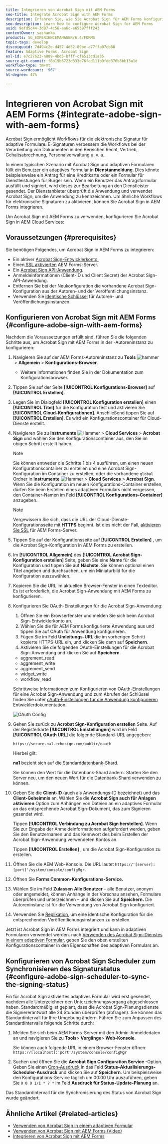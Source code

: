 ```yaml
---
title: Integrieren von Acrobat Sign mit AEM Forms
seo-title: Integrate Acrobat Sign with AEM Forms
description: Erfahren Sie, wie Sie Acrobat Sign für AEM Forms konfigurieren.
seo-description: Learn how to configure Acrobat Sign for AEM Forms
uuid: 9efd5c44-3d87-4c56-aa6c-e65397fff243
contentOwner: sashanka
products: SG_EXPERIENCEMANAGER/6.4/FORMS
topic-tags: develop
discoiquuid: 7d494c2e-d457-4d52-89be-a77ffa07eb88
feature: Adaptive Forms, Acrobat Sign
exl-id: e7c27623-a889-4bd5-bfff-cfe513cd1a35
source-git-commit: f8b19b6723d333e76fed111b9fde376b3bb13a1d
workflow-type: tm+mt
source-wordcount: '967'
ht-degree: 47%

---
```


# Integrieren von Acrobat Sign mit AEM Forms {#integrate-adobe-sign-with-aem-forms}

Acrobat Sign ermöglicht Workflows für die elektronische Signatur für adaptive Formulare. E-Signaturen verbessern die Workflows bei der Verarbeitung von Dokumenten in den Bereichen Recht, Vertrieb, Gehaltsabrechnung, Personalverwaltung u. v. a..

In einem typischen Szenario mit Acrobat Sign und adaptiven Formularen füllt ein Benutzer ein adaptives Formular in **Dienstanmeldung**. Dies könnte beispielsweise ein Antrag für eine Kreditkarte oder ein Formular für Dienstleistungen für Bürger sein. Wenn ein Benutzer das Antragsformular ausfüllt und signiert, wird dieses zur Bearbeitung an den Dienstleister gesendet. Der Dienstanbieter überprüft die Anwendung und verwendet Acrobat Sign, um die Anwendung zu kennzeichnen. Um ähnliche Workflows für elektronische Signaturen zu aktivieren, können Sie Acrobat Sign in AEM Forms integrieren.

Um Acrobat Sign mit AEM Forms zu verwenden, konfigurieren Sie Acrobat Sign in AEM Cloud Services:

## Voraussetzungen {#prerequisites}

Sie benötigen Folgendes, um Acrobat Sign in AEM Forms zu integrieren:

* Ein aktiver [Acrobat Sign-Entwicklerkonto.](https://acrobat.adobe.com/de/de/why-adobe/developer-form.html)
* Einen[ SSL aktivierten](/help/sites-administering/ssl-by-default.md) AEM Forms-Server.
* Ein [Acrobat Sign API-Anwendung](https://www.adobe.io/apis/documentcloud/sign/docs.html#!adobedocs/adobe-sign/master/gstarted/create_app.md).
* Anmeldeinformationen (Client-ID und Client Secret) der Acrobat Sign-API-Anwendung.
* Entfernen Sie bei der Neukonfiguration die vorhandene Acrobat Sign-Konfiguration aus der Autoren- und der Veröffentlichungsinstanz.
* Verwenden Sie [identische Schlüssel](/help/sites-administering/security-checklist.md#make-sure-you-properly-replicate-encryption-keys-when-needed) für Autoren- und Veröffentlichungsinstanzen.

## Konfigurieren von Acrobat Sign mit AEM Forms {#configure-adobe-sign-with-aem-forms}

Nachdem die Voraussetzungen erfüllt sind, führen Sie die folgenden Schritte aus, um Acrobat Sign mit AEM Forms in der -Autoreninstanz zu konfigurieren:

1. Navigieren Sie auf der AEM Forms-Autoreninstanz zu **Tools** ![hammer](assets/hammer.png) > **Allgemein** > **Konfigurations-Browser**.
   * Weitere Informationen finden Sie in der Dokumentation zum [](/help/sites-administering/configurations.md)Konfigurationsbrowser.
1. Tippen Sie auf der Seite **[!UICONTROL Konfigurations-Browser]** auf **[!UICONTROL Erstellen]**.
1. Legen Sie im Dialogfeld **[!UICONTROL Konfiguration erstellen]** einen **[!UICONTROL Titel]** für die Konfiguration fest und aktivieren Sie **[!UICONTROL Cloud-Konfigurationen]**. Anschließend tippen Sie auf **[!UICONTROL Erstellen]**. Es wird ein Konfigurationscontainer für Cloud-Dienste erstellt.
1. Navigieren Sie zu **Instrumente** ![Hammer](assets/hammer.png) > **Cloud Services** > **Acrobat Sign** und wählen Sie den Konfigurationscontainer aus, den Sie im obigen Schritt erstellt haben.

   >[!NOTE]
   >
   >Sie können entweder die Schritte 1 bis 4 ausführen, um einen neuen Konfigurationscontainer zu erstellen und eine Acrobat Sign-Konfiguration im Container zu erstellen, oder die vorhandene `global` Ordner in **Instrumente** ![Hammer](assets/hammer.png) > **Cloud Services** > **Acrobat Sign**. Wenn Sie die Konfiguration im neuen Konfigurations-Container erstellen, dürfen Sie beim Erstellen eines adaptiven Formulars nicht vergessen, den Container-Namen im Feld **[!UICONTROL Konfigurations-Container]** anzugeben.

   >[!NOTE]
   Vergewissern Sie sich, dass die URL der Cloud-Dienste-Konfigurationsseite mit **HTTPS** beginnt. Ist dies nicht der Fall, [aktivieren Sie SSL](/help/sites-administering/ssl-by-default.md) für AEM Forms-Server.

1. Tippen Sie auf der Konfigurationsseite auf **[!UICONTROL Erstellen]** , um die Acrobat Sign-Konfiguration in AEM Forms zu erstellen.
1. Im **[!UICONTROL Allgemein]** des **[!UICONTROL Acrobat Sign-Konfiguration erstellen]** Seite, geben Sie eine **Name** für die Konfiguration und tippen Sie auf **Nächste**. Sie können optional einen Titel angeben und durchsuchen, um ein Miniaturbild für die Konfiguration auszuwählen.

1. Kopieren Sie die URL im aktuellen Browser-Fenster in einen Texteditor. Es ist erforderlich, die Acrobat Sign-Anwendung mit AEM Forms zu konfigurieren.

1. Konfigurieren Sie OAuth-Einstellungen für die Acrobat Sign-Anwendung:

   1. Öffnen Sie ein Browserfenster und melden Sie sich beim Acrobat Sign-Entwicklerkonto an.
   1. Wählen Sie die für AEM Forms konfigurierte Anwendung aus und tippen Sie auf OAuth für Anwendung konfigurieren.
   1. Fügen Sie im Feld **Umleitungs-URL** die im vorherigen Schritt kopierte HTTPS-URL ein, und klicken Sie dann auf **Speichern**.
   1. Aktivieren Sie die folgenden OAuth-Einstellungen für die Acrobat Sign-Anwendung und klicken Sie auf **Speichern**.
   * aggrement_read
   * aggrement_write
   * aggrement_send
   * widget_write
   * workflow_read

   Schrittweise Informationen zum Konfigurieren von OAuth-Einstellungen für eine Acrobat Sign-Anwendung und zum Abrufen der Schlüssel finden Sie unter [oAuth-Einstellungen für die Anwendung konfigurieren](https://www.adobe.io/apis/documentcloud/sign/docs.html#!adobedocs/adobe-sign/master/gstarted/configure_oauth.md) Entwicklerdokumentation.

   ![OAuth Config](assets/oauthconfig_new.png)

1. Gehen Sie zurück zu **Acrobat Sign-Konfiguration erstellen** Seite. Auf der Registerkarte **[!UICONTROL Einstellungen]** wird im Feld **[!UICONTROL OAuth URL]** die folgende Standard-URL angegeben:

   `https://secure.na1.echosign.com/public/oauth`

   Hierbei gilt:

   **na1** bezieht sich auf die Standarddatenbank-Shard.

   Sie können den Wert für die Datenbank-Shard ändern. Starten Sie den Server neu, um den neuen Wert für die Datenbank-Shard verwenden zu können.

1. Geben Sie die **Client-ID** (auch als Anwendungs-ID bezeichnet) und das **Client-Geheimnis** an. Wählen Sie die **Acrobat Sign auch für Anlagen aktivieren** Option zum Anhängen von Dateien an ein adaptives Formular an das entsprechende Acrobat Sign-Dokument, das zum Signieren gesendet wird.

   Tippen **[!UICONTROL Verbindung zu Acrobat Sign herstellen]**. Wenn Sie zur Eingabe der Anmeldeinformationen aufgefordert werden, geben Sie den Benutzernamen und das Kennwort des beim Erstellen der Acrobat Sign-Anwendung verwendeten Kontos an.

   Tippen **[!UICONTROL Erstellen]** , um die Acrobat Sign-Konfiguration zu erstellen.

1. Öffnen Sie die AEM Web-Konsole. Die URL lautet `https://'[server]:[port]'/system/console/configMgr`.
1. Öffnen Sie **Forms Common-Konfigurations-Service.**
1. Wählen Sie im Feld **Zulassen** **Alle Benutzer** – alle Benutzer, anonym oder angemeldet, können Anhänge in der Vorschau ansehen, Formulare überprüfen und unterzeichnen – und klicken Sie auf **Speichern.** Die Autoreninstanz ist für die Verwendung von Acrobat Sign konfiguriert.
1. Verwenden Sie [Replikation](/help/sites-deploying/replication.md), um eine identische Konfiguration für die entsprechenden Veröffentlichungsinstanzen zu erstellen.

Jetzt ist Acrobat Sign in AEM Forms integriert und kann in adaptiven Formularen verwendet werden. nach [Verwenden des Acrobat Sign-Dienstes in einem adaptiven Formular](../../forms/using/working-with-adobe-sign.md#configure-adobe-sign-for-an-adaptive-form), geben Sie den oben erstellten Konfigurationscontainer in den Eigenschaften des adaptiven Formulars an.

## Konfigurieren von Acrobat Sign Scheduler zum Synchronisieren des Signaturstatus {#configure-adobe-sign-scheduler-to-sync-the-signing-status}

Ein für Acrobat Sign aktiviertes adaptives Formular wird erst gesendet, nachdem alle Unterzeichner den Unterzeichnungsvorgang abgeschlossen haben. Standardmäßig ist geplant, dass die Acrobat Sign-Planungsdienste die Signiererantwort alle 24 Stunden überprüfen (abfragen). Sie können das Standardintervall für Ihre Umgebung ändern. Führen Sie zum Anpassen des Standardintervalls folgende Schritte durch:

1. Melden Sie sich beim AEM Forms-Server mit den Admin-Anmeldedaten an und navigieren Sie zu **Tools**> **Vorgänge**> **Web-Konsole**.

   Sie können auch folgende URL in einem Browser-Fenster öffnen:
   `https://[localhost]:'port'/system/console/configMgr`

1. Suchen und öffnen Sie die **Acrobat Sign Configuration Service** -Option. Geben Sie einen [Cron-Ausdruck](https://en.wikipedia.org/wiki/Cron#CRON_expression) in das Feld **Status-Aktualisierungs-Scheduler-Ausdruck** und klicken Sie auf **Speichern**. Um beispielsweise den Konfigurations-Service täglich um 00:00 Uhr auszuführen, geben Sie `0 0 0 1/1 * ? *` im Feld **Ausdruck für Status-Update-Planung** an.

Das Standardintervall für die Synchronisierung des Status von Acrobat Sign wurde geändert.

## Ähnliche Artikel {#related-articles}

* [Verwenden von Acrobat Sign in einem adaptiven Formular](../../forms/using/working-with-adobe-sign.md)
* [Verwenden von Acrobat Sign mit AEM Forms (Video)](https://experienceleague.adobe.com/docs/experience-manager-learn/forms/forms-and-sign/introduction.html?lang=de)
* [Integrieren von Acrobat Sign mit AEM Forms](../../forms/using/adobe-sign-integration-adaptive-forms.md)
